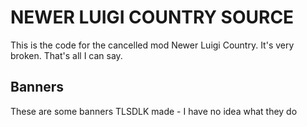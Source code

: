 # NEWER LUIGI COUNTRY SOURCE
This is the code for the cancelled mod Newer Luigi Country.
It's very broken. That's all I can say.

## Banners
These are some banners TLSDLK made - I have no idea what they do
